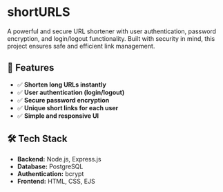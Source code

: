 # shortURLS

A powerful and secure URL shortener with user authentication, password encryption, and login/logout functionality. Built with security in mind, this project ensures safe and efficient link management.

## 🚀 Features
- ✅ **Shorten long URLs instantly**  
- ✅ **User authentication (login/logout)**  
- ✅ **Secure password encryption**  
- ✅ **Unique short links for each user**  
- ✅ **Simple and responsive UI**  

## 🛠 Tech Stack
- **Backend:** Node.js, Express.js  
- **Database:** PostgreSQL  
- **Authentication:** bcrypt  
- **Frontend:** HTML, CSS, EJS  
